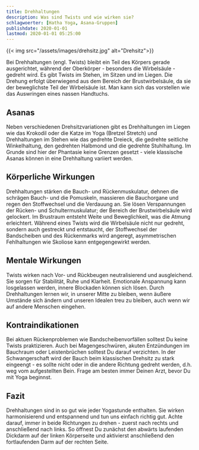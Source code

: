 ```yaml
---
title: Drehhaltungen
description: Was sind Twists und wie wirken sie?
schlagwoerter: [Hatha Yoga, Asana-Gruppen]
publishdate: 2020-01-01
lastmod: 2020-01-01 05:25:00
---
```


{{< img src="/assets/images/drehsitz.jpg" alt="Drehsitz">}}

Bei Drehhaltungen (engl. Twists) bleibt ein Teil des Körpers gerade ausgerichtet, während der Oberkörper - besonders die Wirbelsäule - gedreht wird. Es gibt Twists im Stehen, im Sitzen und im Liegen. Die Drehung erfolgt überwiegend aus dem Bereich der Brustwirbelsäule, da sie der beweglichste Teil der Wirbelsäule ist. Man kann sich das vorstellen wie das Auswringen eines nassen Handtuchs. 


## Asanas

Neben verschiedenen Drehsitzvariationen gibt es Drehhaltungen im Liegen wie das Krokodil oder die Katze im Yoga (Bretzel Stretch) und Drehhaltungen im Stehen wie das gedrehte Dreieck, die gedrehte seitliche Winkelhaltung, den gedrehten Halbmond und die gedrehte Stuhlhaltung. Im Grunde sind hier der Phantasie keine Grenzen gesetzt - viele klassische Asanas können in eine Drehhaltung variiert werden.


## Körperliche Wirkungen

Drehhaltungen stärken die Bauch- und Rückenmuskulatur, dehnen die schrägen Bauch- und die Pomuskeln, massieren die Bauchorgane und regen den Stoffwechsel und die Verdauung an. Sie lösen Verspannungen der Rücken- und Schultermuskulatur; der Bereich der Brustwirbelsäule wird gelockert. Im Brustraum entsteht Weite und Beweglichkeit, was die Atmung erleichtert. Während eines Twists wird die Wirbelsäule nicht nur gedreht, sondern auch gestreckt und entstaucht, der Stoffwechsel der Bandscheiben und des Rückenmarks wird angeregt, asymmetrischen Fehlhaltungen wie Skoliose kann entgegengewirkt werden. 


## Mentale Wirkungen

Twists wirken nach Vor- und Rückbeugen neutralisierend und ausgleichend. Sie sorgen für Stabilität, Ruhe und Klarheit. Emotionale Anspannung kann losgelassen werden, innere Blockaden können sich lösen. Durch Drehhaltungen lernen wir, in unserer Mitte zu bleiben, wenn äußere Umstände sich ändern und unseren Idealen treu zu bleiben, auch wenn wir auf andere Menschen eingehen. 


## Kontraindikationen

Bei aktuen Rückenproblemen wie Bandscheibenvorfällen solltest Du keine Twists praktizieren. Auch bei Magengeschwüren, akuten Entzündungen im Bauchraum oder Leistenbrüchen solltest Du darauf verzichten. In der Schwangerschaft wird der Bauch beim klassischen Drehsitz zu stark eingeengt - es sollte nicht oder in die andere Richtung gedreht werden, d.h. weg vom aufgestellten Bein. Frage am besten immer Deinen Arzt, bevor Du mit Yoga beginnst.


## Fazit

Drehhaltungen sind in so gut wie jeder Yogastunde enthalten. Sie wirken harmonisierend und entspannend und tun uns einfach richtig gut. Achte darauf, immer in beide Richtungen zu drehen - zuerst nach rechts und anschließend nach links. So öffnest Du zunächst den abwärts laufenden Dickdarm auf der linken Körperseite und aktivierst anschließend den fortlaufenden Darm auf der rechten Seite.